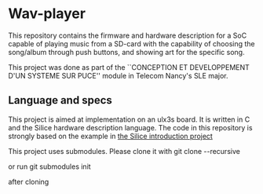 # Wav-player
This repository contains the firmware and hardware description for a SoC capable of playing music from a SD-card with the capability of choosing the song/album through push buttons, and showing art for the specific song.

This project was done as part of the ``CONCEPTION ET DEVELOPPEMENT D'UN SYSTEME SUR PUCE'' module in Telecom Nancy's SLE major.

## Language and specs

This project is aimed at implementation on an ulx3s board. It is written in C and the Silice hardware description language. The code in this repository is strongly based on the example in [the Silice introduction project](https://github.com/sylefeb/Silice/tree/master/learn-silice/classroom/soc_wave_player)

This project uses submodules. Please clone it with
    git clone --recursive

or run
    git submodules init

after cloning